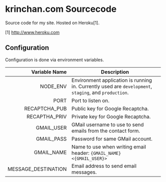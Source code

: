 # krinchan.com Sourcecode

Source code for my site.  Hosted on Heroku[1].

[1] http://www.heroku.com

## Configuration

Configuration is done via environment variables.

| Variable Name       | Description                                                                                           |
| ---:                | ---                                                                                                   |
| NODE_ENV            | Environment application is running in. Currently used are `development`, `staging`, and `production`. |
| PORT                | Port to listen on.                                                                                    |
| RECAPTCHA_PUB       | Public key for Google Recaptcha.                                                                      |
| RECAPTHA_PRIV       | Private key for Google Recaptcha.                                                                     |
| GMAIL_USER          | GMail username to use to send emails from the contact form.                                           |
| GMAIL_PASS          | Password for same GMail account.                                                                      |
| GMAIL_NAME          | Name to use when writing email header: `{GMAIL_NAME} <{GMAIL_USER}>`                                  |
| MESSAGE_DESTINATION | Email address to send email messages.                                                                 |
